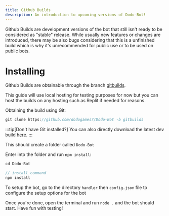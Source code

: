 ```yaml
---
title: Github Builds
description: An introduction to upcoming versions of Dodo-Bot!
---
```

Github Builds are development versions of the bot that still isn't ready to be considered as "stable" release. While usually new features or changes are introduced, there may be also bugs considering that this is a unfinished build which is why it's unrecommended for public use or to be used on public bots.

# Installing
Github Builds are obtainable through the branch [gitbuilds](https://github.com/dodogames7/Dodo-Bot/tree/gitbuilds).

This guide will use local hosting for testing purposes for now but you can host the builds on any hosting such as Replit if needed for reasons.

Obtaining the build using Git:
```js
git clone https://github.com/dodogames7/Dodo-Bot -b gitbuilds
```
:::tip[Don't have Git installed?]
You can also directly download the latest dev build [here](https://github.com/DodoGames7/Dodo-Bot/archive/refs/heads/gitbuilds.zip).
:::

This should create a folder called `Dodo-Bot`

Enter into the folder and run `npm install`:
```js
cd Dodo-Bot

// install command
npm install
```

To setup the bot, go to the directory `handler` then `config.json` file to configure the setup options for the bot

Once you're done, open the terminal and run `node .` and the bot should start. Have fun with testing!